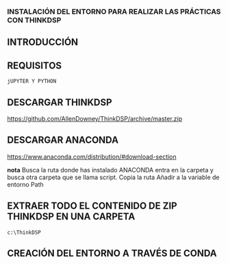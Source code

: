 ### INSTALACIÓN DEL ENTORNO PARA REALIZAR LAS PRÁCTICAS CON THINKDSP

## INTRODUCCIÓN

## REQUISITOS
    jUPYTER Y PYTHON

## DESCARGAR THINKDSP
https://github.com/AllenDowney/ThinkDSP/archive/master.zip

## DESCARGAR ANACONDA
https://www.anaconda.com/distribution/#download-section

**nota** Busca la ruta donde has instalado ANACONDA entra en la carpeta y busca otra carpeta que se llama script. Copia la ruta
Añadir a la variable de entorno Path

## EXTRAER TODO EL CONTENIDO DE ZIP THINKDSP EN UNA CARPETA
```
c:\ThinkDSP
```

## CREACIÓN DEL ENTORNO A TRAVÉS DE CONDA


